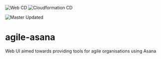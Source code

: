 ![Web CD](https://github.com/Lugana707/agile-asana/workflows/Web%20CD/badge.svg)
![Cloudformation CD](https://github.com/Lugana707/agile-asana/workflows/Cloudformation%20CD/badge.svg)

![Master Updated](https://github.com/Lugana707/agile-asana/workflows/Master%20Updated/badge.svg)

# agile-asana

Web UI aimed towards providing tools for agile organisations using Asana
